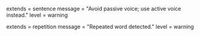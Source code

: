 extends = sentence
message = "Avoid passive voice; use active voice instead."
level = warning

extends = repetition
message = "Repeated word detected."
level = warning
